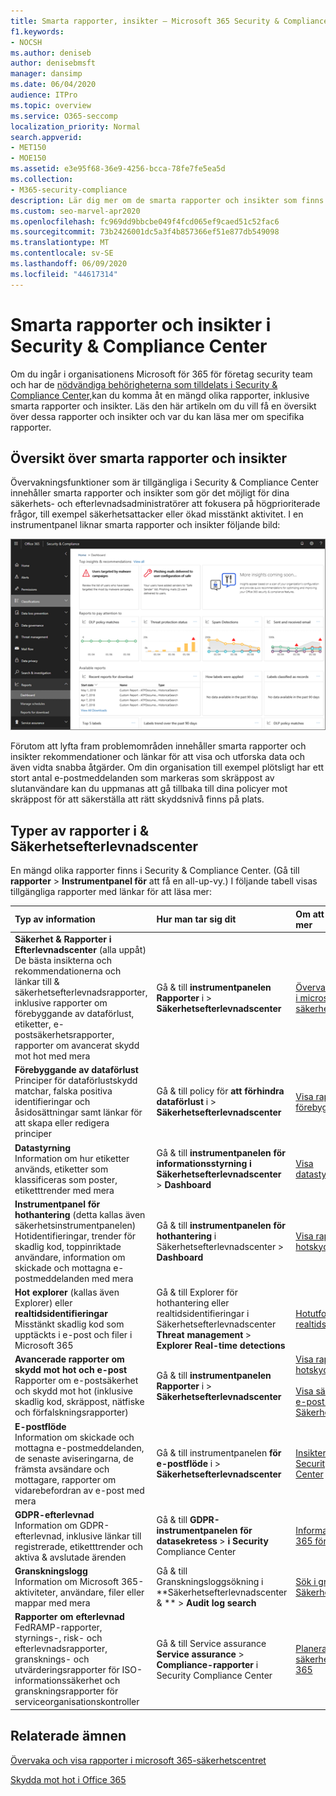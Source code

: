 ```yaml
---
title: Smarta rapporter, insikter – Microsoft 365 Security & Compliance Center
f1.keywords:
- NOCSH
ms.author: deniseb
author: denisebmsft
manager: dansimp
ms.date: 06/04/2020
audience: ITPro
ms.topic: overview
ms.service: O365-seccomp
localization_priority: Normal
search.appverid:
- MET150
- MOE150
ms.assetid: e3e95f68-36e9-4256-bcca-78fe7fe5ea5d
ms.collection:
- M365-security-compliance
description: Lär dig mer om de smarta rapporter och insikter som finns i Säkerhets- och efterlevnadscenter och hur du använder dem för att visa och utforska data och vidta snabba åtgärder.
ms.custom: seo-marvel-apr2020
ms.openlocfilehash: fc969dd9bbcbe049f4fcd065ef9caed51c52fac6
ms.sourcegitcommit: 73b2426001dc5a3f4b857366ef51e877db549098
ms.translationtype: MT
ms.contentlocale: sv-SE
ms.lasthandoff: 06/09/2020
ms.locfileid: "44617314"
---
```

# <a name="smart-reports-and-insights-in-the-security-amp-compliance-center"></a>Smarta rapporter och insikter i Security &amp; Compliance Center

Om du ingår i organisationens Microsoft för 365 för företag security team och har de [nödvändiga behörigheterna som tilldelats i Security &amp; Compliance Center,](permissions-in-the-security-and-compliance-center.md)kan du komma åt en mängd olika rapporter, inklusive smarta rapporter och insikter. Läs den här artikeln om du vill få en översikt över dessa rapporter och insikter och var du kan läsa mer om specifika rapporter.
      
## <a name="smart-reports-and-insights-overview"></a>Översikt över smarta rapporter och insikter

Övervakningsfunktioner som är tillgängliga i Security &amp; Compliance Center innehåller smarta rapporter och insikter som gör det möjligt för dina säkerhets- och efterlevnadsadministratörer att fokusera på högprioriterade frågor, till exempel säkerhetsattacker eller ökad misstänkt aktivitet. I en instrumentpanel liknar smarta rapporter och insikter följande bild:
  
![I &amp; Säkerhetsefterlevnadscenter väljer du Instrumentpanel för rapporter \>](../../media/2a668c3d-3fa3-4e37-8149-46989b33ae8c.png)
  
Förutom att lyfta fram problemområden innehåller smarta rapporter och insikter rekommendationer och länkar för att visa och utforska data och även vidta snabba åtgärder. Om din organisation till exempel plötsligt har ett stort antal e-postmeddelanden som markeras som skräppost av slutanvändare kan du uppmanas att gå tillbaka till dina policyer mot skräppost för att säkerställa att rätt skyddsnivå finns på plats.
  
## <a name="types-of-reports-in-the-security-amp-compliance-center"></a>Typer av rapporter i &amp; Säkerhetsefterlevnadscenter

En mängd olika rapporter finns i Security &amp; Compliance Center. (Gå till **rapporter** \> **Instrumentpanel för** att få en all-up-vy.) I följande tabell visas tillgängliga rapporter med länkar för att läsa mer: 
  
|**Typ av information**|**Hur man tar sig dit**|**Om att gå för att lära sig mer**|
|:-----|:-----|:-----|
|**Säkerhet &amp; Rapporter i Efterlevnadscenter** (alla uppåt)  <br/> De bästa insikterna och rekommendationerna och länkar till &amp; säkerhetsefterlevnadsrapporter, inklusive rapporter om förebyggande av dataförlust, etiketter, e-postsäkerhetsrapporter, rapporter om avancerat skydd mot hot med mera  <br/> |Gå &amp; till **instrumentpanelen Rapporter** i \> **Säkerhetsefterlevnadscenter** <br/> |[Övervaka och visa rapporter i microsoft 365-säkerhetscentret](../mtp/monitoring-and-reporting.md) <br/> |
|**Förebyggande av dataförlust** <br/> Principer för dataförlustskydd matchar, falska positiva identifieringar och åsidosättningar samt länkar för att skapa eller redigera principer  <br/> |Gå &amp; till policy för **att förhindra dataförlust** i \> **Säkerhetsefterlevnadscenter** <br/> |[Visa rapporterna för förebyggande av dataförlust](../../compliance/view-the-dlp-reports.md) <br/> |
|**Datastyrning** <br/> Information om hur etiketter används, etiketter som klassificeras som poster, etiketttrender med mera  <br/> |Gå &amp; till **instrumentpanelen för informationsstyrning i Säkerhetsefterlevnadscenter** \> **Dashboard** <br/> |[Visa datastyrningsrapporterna](../../compliance/view-the-data-governance-reports.md) <br/> |
|**Instrumentpanel för hothantering** (detta kallas även säkerhetsinstrumentpanelen)  <br/> Hotidentifieringar, trender för skadlig kod, toppinriktade användare, information om skickade och mottagna e-postmeddelanden med mera  <br/> |Gå &amp; till **instrumentpanelen för hothantering** i Säkerhetsefterlevnadscenter \> **Dashboard** <br/> |[Visa rapporter för avancerat hotskydd för Office 365](view-reports-for-atp.md) <br/> |
|**Hot explorer** (kallas även Explorer) eller **realtidsidentifieringar** <br/> Misstänkt skadlig kod som upptäckts i e-post och filer i Microsoft 365  <br/> |Gå &amp; till Explorer för hothantering eller realtidsidentifieringar i Säkerhetsefterlevnadscenter **Threat management** \> **Explorer** **Real-time detections**<br/> |[Hotutforskaren (eller realtidsidentifieringar)](threat-explorer.md) <br/> |
|**Avancerade rapporter om skydd mot hot och e-post** <br/> Rapporter om e-postsäkerhet och skydd mot hot (inklusive skadlig kod, skräppost, nätfiske och förfalskningsrapporter)  <br/> |Gå &amp; till **instrumentpanelen Rapporter** i \> **Säkerhetsefterlevnadscenter** <br/> |[Visa rapporter för avancerat hotskydd för Office 365](view-reports-for-atp.md) <br/><br/> [Visa säkerhetsrapporter för e-post i &amp; Säkerhetsefterlevnadscenter](view-email-security-reports.md) <br/> |
|**E-postflöde** <br/> Information om skickade och mottagna e-postmeddelanden, de senaste aviseringarna, de främsta avsändare och mottagare, rapporter om vidarebefordran av e-post med mera  <br/> |Gå &amp; till instrumentpanelen **för e-postflöde** i \> **Säkerhetsefterlevnadscenter** <br/> |[Insikter om e-postflöde i Security & Compliance Center](mail-flow-insights-v2.md)<br/> |
|**GDPR-efterlevnad** <br/> Information om GDPR-efterlevnad, inklusive länkar till registrerade, etiketttrender och aktiva &amp; avslutade ärenden  <br/> |Gå &amp; till **GDPR-instrumentpanelen för datasekretess** \> **i Security** Compliance Center <br/> |[Informationsskydd för Office 365 för GDPR](https://docs.microsoft.com/microsoft-365/compliance/office-365-information-protection-for-gdpr) <br/> |
|**Granskningslogg** <br/> Information om Microsoft 365-aktiviteter, användare, filer eller mappar med mera  <br/> |Gå &amp; till Granskningsloggsökning i **Säkerhetsefterlevnadscenter &amp; ** \> **Audit log search** <br/> |[Sök i granskningsloggen i &amp; Säkerhetsefterlevnadscenter](../../compliance/search-the-audit-log-in-security-and-compliance.md) <br/> |
|**Rapporter om efterlevnad** <br/> FedRAMP-rapporter, styrnings-, risk- och efterlevnadsrapporter, gransknings- och utvärderingsrapporter för ISO-informationssäkerhet och granskningsrapporter för serviceorganisationskontroller  <br/> |Gå &amp; till Service assurance **Service assurance** \> **Compliance-rapporter** i Security Compliance Center <br/> |[Planera för &amp; säkerhetsefterlevnad i Office 365](../../compliance/plan-for-security-and-compliance.md) <br/> |
  
    
## <a name="related-topics"></a>Relaterade ämnen

[Övervaka och visa rapporter i microsoft 365-säkerhetscentret](../mtp/monitoring-and-reporting.md)
  
[Skydda mot hot i Office 365](protect-against-threats.md)
  

